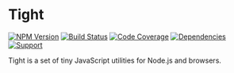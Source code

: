 # Tight

[![NPM Version](https://badge.fury.io/js/tight.png)](http://badge.fury.io/js/tight)
[![Build Status](https://travis-ci.org/zerious/tight.png?branch=master)](https://travis-ci.org/zerious/tight)
[![Code Coverage](https://coveralls.io/repos/zerious/tight/badge.png?branch=master)](https://coveralls.io/r/zerious/tight)
[![Dependencies](https://david-dm.org/zerious/tight.png?theme=shields.io)](https://david-dm.org/zerious/tight)
[![Support](http://img.shields.io/gittip/zerious.png)](https://www.gittip.com/zerious/)

Tight is a set of tiny JavaScript utilities for Node.js and browsers.
